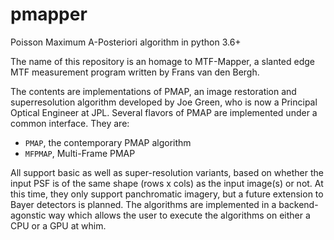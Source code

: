# pmapper
Poisson Maximum A-Posteriori algorithm in python 3.6+

The name of this repository is an homage to MTF-Mapper, a slanted edge MTF measurement program written by Frans van den Bergh.

The contents are implementations of PMAP, an image restoration and superresolution algorithm developed by Joe Green, who is now a Principal Optical Engineer at JPL.  Several flavors of PMAP are implemented under a common interface.  They are:

- `PMAP`, the contemporary PMAP algorithm
- `MFPMAP`, Multi-Frame PMAP

All support basic as well as super-resolution variants, based on whether the input PSF is of the same shape (rows x cols) as the input image(s) or not.  At this time, they only support panchromatic imagery, but a future extension to Bayer detectors is planned.  The algorithms are implemented in a backend-agonstic way which allows the user to execute the algorithms on either a CPU or a GPU at whim.

